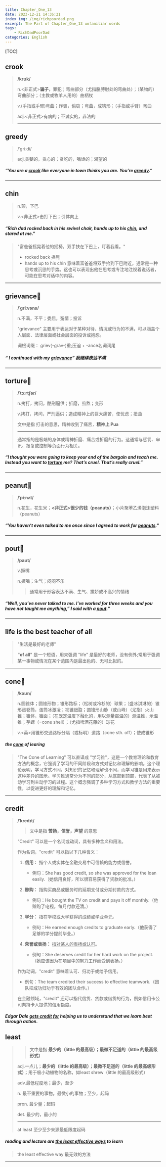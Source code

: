 ```yaml
---
title: Chapter_One_13
date: 2023-12-21 14:36:21
index_img: /img/richpoordad.png
excerpt: The Part of Chapter_One_13 unfamiliar words
tags: 
    - RichDadPoorDad
categories: English
---
```


[TOC]

## crook

> **/krʊk/**
>
> n.<非正式>**骗子**，罪犯；弯曲部分（尤指胳膊肘处的弯曲处）；（某物的）弯曲部分；（主教或牧羊人用的）曲柄杖
>
> v.(手指或手臂)弯曲；诈骗，偷窃；弯曲，成钩形；（手指或手臂）弯曲
>
> adj.<非正式>有病的；不诚实的，非法的
>
> ---

## greedy

> /ˈɡriːdi/
>
> adj.贪婪的，贪心的；贪吃的，嘴馋的；渴望的
> 

##### “You are a **<u>crook</u>** like everyone in town thinks you are. You’re **<u>greedy</u>**.”

---

## chin

> n.颏，下巴
> 
>v.<非正式>击打下巴；引体向上
> 

##### “Rich dad rocked back in his swivel chair, hands up to his **<u>chin</u>**, and stared at me.”

> "富爸爸摇晃着他的摇椅，双手扶在下巴上，盯着我看。"
>
> - rocked back 摇晃
> - hands up to his chin  意味着富爸爸将双手抬到下巴附近，通常是一种思考或沉思的手势。这也可以表现出他在思考或专注地注视着说话者，可能在思考对话中的内容。

---

## grievance🚩

> **/ˈɡriːvəns/**
>
> n.不满，不平；委屈，冤情；投诉
>
> "grievance" 主要用于表达对于某种对待、情况或行为的不满，可以涵盖个人层面、法律层面或社会层面的投诉或抱怨。
>
> 词根词缀： griev(-grav-)重;压迫 + -ance名词词尾

##### “ I continued with my **<u>grievance</u>**” 	我继续表达不满

---

## torture🚩

> **/ˈtɔːrtʃər/**
>
> n.拷打，拷问，酷刑逼供；折磨，煎熬；变形
>
> v.拷打，拷问，严刑逼供；造成精神上的巨大痛苦，使忧虑；扭曲
>
> 文中是指 打击的意思，精神收到了痛苦，**精神上 Pua** 
>
> ---
>
> 通常指的是极端的身体或精神折磨、痛苦或折磨的行为。这通常与惩罚、审讯、报复或控制等负面行为相关。

##### “I thought you were going to keep your end of the bargain and teach me. Instead you want to **<u>torture</u>** me? That’s cruel. That’s really cruel.”

---

## peanut🚩

> **/ˈpiːnʌt/**
>
> n.花生，花生米；**<非正式>很少的钱（peanuts）**；小片聚苯乙烯泡沫塑料（peanuts）

##### “You haven’t even talked to me once since I agreed to work for **<u>peanuts</u>**.”

---

## pout🚩

> **/paʊt/**
>
> v.撅嘴
> 
>n.撅嘴；生气；闷闷不乐
> 
> > 通常用于形容表达不满、生气、撒娇或不高兴的情绪
>

##### “Well, you’ve never talked to me. I’ve worked for three weeks and you have not taught me anything,” I said with a **<u>pout</u>**.”

---

## life is the best teacher of all

> "生活是最好的老师"
>
> **"of all"** 是一个短语，用来强调 "life" 是最好的老师，没有例外;常用于强调某一事物或情况在某个范围内是最出色的、无可比拟的。

---

## cone🚩

> **/koʊn/**
>
> n.圆锥体；圆锥形物；锥形路标；（松树或冷杉的）球果；（盛冰淇淋的）锥形蛋卷筒，蛋筒冰激凌；视锥细胞；圆锥形山脉（或山峰）（尤指）火山锥；锥体，锥面；（在既定温度下融化的，用以测量窑温的）测温锥，示温锥；芋螺（=cone shell）；（尤指啤酒花藤的）球花
> 
>v.<英>用锥形交通路标分隔（或标明）道路（cone sth. off）；使成锥形
> 

##### the **<u>cone</u>** of learing

> "The Cone of Learning" 可以直译成 "学习锥"，这是一个教育理论和教育方法的概念，它强调了学习的不同阶段和方式对记忆和理解的影响。这个理论表明，学习方式不同，对知识的记忆和理解也不同，而学习锥是用来表示这种差异的图示。学习锥通常分为不同的部分，从底部到顶部，代表了从被动学习到主动学习的过程。这个概念强调了多种学习方式和教学方法的重要性，以促进更好的理解和记忆。

---

## credit

> **/ˈkredɪt/**
>
> > 文中是指 **赞扬，信誉，声望** 的意思
>
> "Credit" 可以是一个名词或动词，具有多种含义和用法。
>
> 作为名词，"credit" 可以指以下几种含义：
>
> 1. **信用：** 指个人或实体在金融交易中可信赖的能力或信誉。
>    - 例句：She has good credit, so she was approved for the loan easily.（她信用良好，所以很容易获得了贷款的批准。）
>
> 2. **赊购：** 指购买商品或服务时的延期支付或分期付款的方式。
>    - 例句：He bought the TV on credit and pays it off monthly.（他赊购了电视，每月付款还清。）
>
> 3. **学分：** 指在学校或大学获得的成绩或学业单元。
>    - 例句：He earned enough credits to graduate early.（他获得了足够的学分提前毕业。）
>
> 4. **荣誉或表扬：** <u>指对某人的表扬或认可</u>。
>    - 例句：She deserves credit for her hard work on the project.（她应该因为在项目中的努力工作而受到表扬。）
>
> 作为动词，"credit" 意味着认可、归功于或给予信用。
>
> - 例句：The team credited their success to effective teamwork.（团队把成功归功于有效的团队合作。）
>
> 在金融领域，"credit" 还可以指代信贷、贷款或借贷的行为，例如信用卡公司向持卡人提供的信用额度。

##### Edgar Dale <u>gets **credit** for</u> helping us to understand that we learn best through action.

## least

> > 文中是指 	**最少的（little 的最高级）；最微不足道的（little 的最高级形式）**
>
> adj.一点儿；**最少的（little 的最高级）；最微不足道的（little 的最高级形式）**；用于极小动植物的名称，如least shrew（little 的最高级形式）
>
> adv.最低程度地；最少，至少
>
> n.
> 最不重要的事物，最微小的事物；至少，起码
>
> pron.
> 最少量；起码
>
> det.
> 最少的，最小的
>
> ---
>
> at least 至少至少来源最低限度起码

##### reading and lecture are <u>the **least** effective ways</u> to learn

> the least effective way 最无效的方法

---

